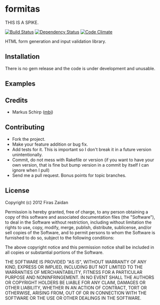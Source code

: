 formitas
========

THIS IS A SPIKE.

[![Build Status](https://secure.travis-ci.org/zaidan/formitas.png?branch=master)](http://travis-ci.org/zaidan/formitas)
[![Dependency Status](https://gemnasium.com/zaidan/formitas.png)](https://gemnasium.com/zaidan/formitas)
[![Code Climate](https://codeclimate.com/badge.png)](https://codeclimate.com/github/zaidan/formitas)

HTML form generation and input validation library.

Installation
------------

There is no gem release and the code is under development and unusable.

Examples
--------

Credits
-------

* Markus Schirp ([mbj](https://github.com/mbj))

Contributing
-------------

* Fork the project.
* Make your feature addition or bug fix.
* Add tests for it. This is important so I don't break it in a
  future version unintentionally.
* Commit, do not mess with Rakefile or version
  (if you want to have your own version, that is fine but bump version in a commit by itself I can ignore when I pull)
* Send me a pull request. Bonus points for topic branches.

License
-------

Copyright (c) 2012 Firas Zaidan

Permission is hereby granted, free of charge, to any person obtaining
a copy of this software and associated documentation files (the
"Software"), to deal in the Software without restriction, including
without limitation the rights to use, copy, modify, merge, publish,
distribute, sublicense, and/or sell copies of the Software, and to
permit persons to whom the Software is furnished to do so, subject to
the following conditions:

The above copyright notice and this permission notice shall be
included in all copies or substantial portions of the Software.

THE SOFTWARE IS PROVIDED "AS IS", WITHOUT WARRANTY OF ANY KIND,
EXPRESS OR IMPLIED, INCLUDING BUT NOT LIMITED TO THE WARRANTIES OF
MERCHANTABILITY, FITNESS FOR A PARTICULAR PURPOSE AND
NONINFRINGEMENT. IN NO EVENT SHALL THE AUTHORS OR COPYRIGHT HOLDERS BE
LIABLE FOR ANY CLAIM, DAMAGES OR OTHER LIABILITY, WHETHER IN AN ACTION
OF CONTRACT, TORT OR OTHERWISE, ARISING FROM, OUT OF OR IN CONNECTION
WITH THE SOFTWARE OR THE USE OR OTHER DEALINGS IN THE SOFTWARE.
